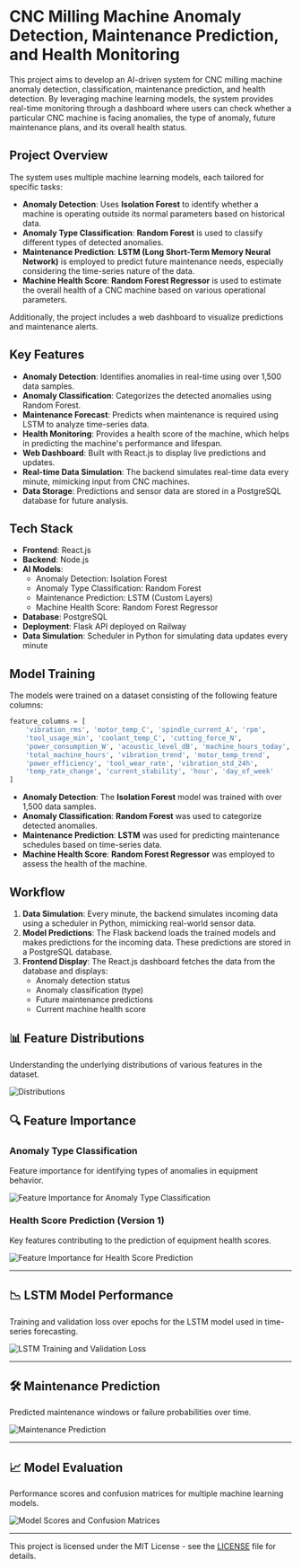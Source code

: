 
# CNC Milling Machine Anomaly Detection, Maintenance Prediction, and Health Monitoring

This project aims to develop an AI-driven system for CNC milling machine anomaly detection, classification, maintenance prediction, and health detection. By leveraging machine learning models, the system provides real-time monitoring through a dashboard where users can check whether a particular CNC machine is facing anomalies, the type of anomaly, future maintenance plans, and its overall health status.

## Project Overview

The system uses multiple machine learning models, each tailored for specific tasks:

- **Anomaly Detection**: Uses **Isolation Forest** to identify whether a machine is operating outside its normal parameters based on historical data.
- **Anomaly Type Classification**: **Random Forest** is used to classify different types of detected anomalies.
- **Maintenance Prediction**: **LSTM (Long Short-Term Memory Neural Network)** is employed to predict future maintenance needs, especially considering the time-series nature of the data.
- **Machine Health Score**: **Random Forest Regressor** is used to estimate the overall health of a CNC machine based on various operational parameters.

Additionally, the project includes a web dashboard to visualize predictions and maintenance alerts.

## Key Features

- **Anomaly Detection**: Identifies anomalies in real-time using over 1,500 data samples.
- **Anomaly Classification**: Categorizes the detected anomalies using Random Forest.
- **Maintenance Forecast**: Predicts when maintenance is required using LSTM to analyze time-series data.
- **Health Monitoring**: Provides a health score of the machine, which helps in predicting the machine's performance and lifespan.
- **Web Dashboard**: Built with React.js to display live predictions and updates.
- **Real-time Data Simulation**: The backend simulates real-time data every minute, mimicking input from CNC machines.
- **Data Storage**: Predictions and sensor data are stored in a PostgreSQL database for future analysis.

## Tech Stack

- **Frontend**: React.js
- **Backend**: Node.js
- **AI Models**:
  - Anomaly Detection: Isolation Forest
  - Anomaly Type Classification: Random Forest
  - Maintenance Prediction: LSTM (Custom Layers)
  - Machine Health Score: Random Forest Regressor
- **Database**: PostgreSQL
- **Deployment**: Flask API deployed on Railway
- **Data Simulation**: Scheduler in Python for simulating data updates every minute

## Model Training

The models were trained on a dataset consisting of the following feature columns:

```python
feature_columns = [
    'vibration_rms', 'motor_temp_C', 'spindle_current_A', 'rpm',
    'tool_usage_min', 'coolant_temp_C', 'cutting_force_N',
    'power_consumption_W', 'acoustic_level_dB', 'machine_hours_today',
    'total_machine_hours', 'vibration_trend', 'motor_temp_trend',
    'power_efficiency', 'tool_wear_rate', 'vibration_std_24h',
    'temp_rate_change', 'current_stability', 'hour', 'day_of_week'
]
```

- **Anomaly Detection**: The **Isolation Forest** model was trained with over 1,500 data samples.
- **Anomaly Classification**: **Random Forest** was used to categorize detected anomalies.
- **Maintenance Prediction**: **LSTM** was used for predicting maintenance schedules based on time-series data.
- **Machine Health Score**: **Random Forest Regressor** was employed to assess the health of the machine.

## Workflow

1. **Data Simulation**: Every minute, the backend simulates incoming data using a scheduler in Python, mimicking real-world sensor data.
2. **Model Predictions**: The Flask backend loads the trained models and makes predictions for the incoming data. These predictions are stored in a PostgreSQL database.
3. **Frontend Display**: The React.js dashboard fetches the data from the database and displays:
   - Anomaly detection status
   - Anomaly classification (type)
   - Future maintenance predictions
   - Current machine health score
  
## 📊 Feature Distributions

Understanding the underlying distributions of various features in the dataset.

![Distributions](./Distributions.jpg)

## 🔍 Feature Importance

### Anomaly Type Classification
Feature importance for identifying types of anomalies in equipment behavior.

![Feature Importance for Anomaly Type Classification](./feature%20importance%20for%20anomly%20type%20classification.jpg)

### Health Score Prediction (Version 1)
Key features contributing to the prediction of equipment health scores.

![Feature Importance for Health Score Prediction](./feature%20importance%20for%20health%20score%20prediction.jpg)

---

## 📉 LSTM Model Performance

Training and validation loss over epochs for the LSTM model used in time-series forecasting.

![LSTM Training and Validation Loss](./LSTM%20training%20and%20validiation%20loss%20plot.jpg)

---

## 🛠️ Maintenance Prediction

Predicted maintenance windows or failure probabilities over time.

![Maintenance Prediction](./Maintenance%20prediction%20plot.jpg)

---

## 📈 Model Evaluation

Performance scores and confusion matrices for multiple machine learning models.

![Model Scores and Confusion Matrices](./score%20and%20confusion%20matrics%20for%20models.jpg)

---

This project is licensed under the MIT License - see the [LICENSE](LICENSE) file for details.
